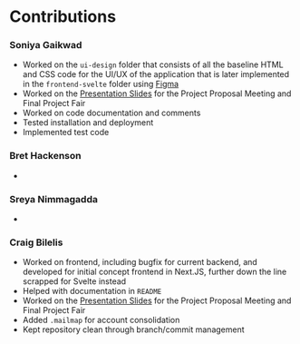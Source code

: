# Contributions

### Soniya Gaikwad
- Worked on the `ui-design` folder that consists of all the baseline HTML and CSS code for the UI/UX of the application that is later implemented in the `frontend-svelte` folder using [Figma](https://www.figma.com/design/g7HDzd1IFFMkCYCwEtCxLy/Mus(ai)c-UI---COMPSCI520?node-id=2-62&t=3fBB0haAvIVYQVXA-1)
- Worked on the [Presentation Slides](https://docs.google.com/presentation/d/1FeDPJGiS6mcSV5RTQD97QPQPcg_DqkfDDEI-0ZKV8SM/edit?usp=sharing) for the Project Proposal Meeting and Final Project Fair
- Worked on code documentation and comments
- Tested installation and deployment
- Implemented test code

### Bret Hackenson
-

### Sreya Nimmagadda
-

### Craig Bilelis
- Worked on frontend, including bugfix for current backend, and developed for initial concept frontend in Next.JS, further down the line scrapped for Svelte instead
- Helped with documentation in `README`
- Worked on the [Presentation Slides](https://docs.google.com/presentation/d/1FeDPJGiS6mcSV5RTQD97QPQPcg_DqkfDDEI-0ZKV8SM/edit?usp=sharing) for the Project Proposal Meeting and Final Project Fair
- Added `.mailmap` for account consolidation
- Kept repository clean through branch/commit management
